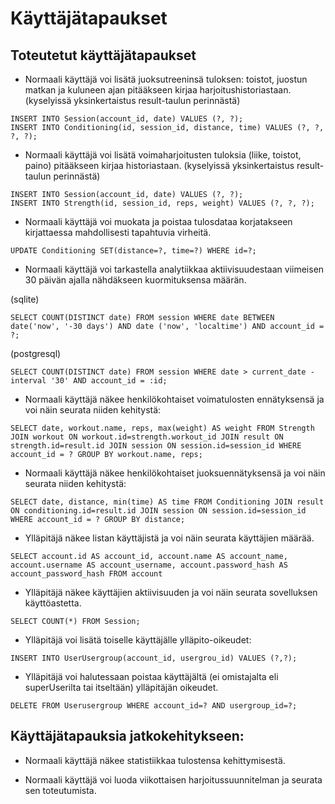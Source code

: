 # Käyttäjätapaukset

## Toteutetut käyttäjätapaukset

* Normaali käyttäjä voi lisätä juoksutreeninsä tuloksen: toistot, juostun matkan ja kuluneen ajan pitääkseen kirjaa harjoitushistoriastaan. (kyselyissä yksinkertaistus result-taulun perinnästä)
```
INSERT INTO Session(account_id, date) VALUES (?, ?);
INSERT INTO Conditioning(id, session_id, distance, time) VALUES (?, ?, ?, ?);
```

* Normaali käyttäjä voi lisätä voimaharjoitusten tuloksia (liike, toistot, paino) pitääkseen kirjaa historiastaan. (kyselyissä yksinkertaistus result-taulun perinnästä)
```
INSERT INTO Session(account_id, date) VALUES (?, ?);
INSERT INTO Strength(id, session_id, reps, weight) VALUES (?, ?, ?);
```

* Normaali käyttäjä voi muokata ja poistaa tulosdataa korjatakseen kirjattaessa mahdollisesti tapahtuvia virheitä.
```
UPDATE Conditioning SET(distance=?, time=?) WHERE id=?;
```
* Normaali käyttäjä voi tarkastella analytiikkaa aktiivisuudestaan viimeisen 30 päivän ajalla nähdäkseen kuormituksensa määrän.

(sqlite)
```
SELECT COUNT(DISTINCT date) FROM session WHERE date BETWEEN date('now', '-30 days') AND date ('now', 'localtime') AND account_id = ?; 
```
(postgresql)
```
SELECT COUNT(DISTINCT date) FROM session WHERE date > current_date - interval '30' AND account_id = :id;
```
* Normaali käyttäjä näkee henkilökohtaiset voimatulosten ennätyksensä ja voi näin seurata niiden kehitystä:
```
SELECT date, workout.name, reps, max(weight) AS weight FROM Strength JOIN workout ON workout.id=strength.workout_id JOIN result ON strength.id=result.id JOIN session ON session.id=session_id WHERE account_id = ? GROUP BY workout.name, reps;
```
* Normaali käyttäjä näkee henkilökohtaiset juoksuennätyksensä ja voi näin seurata niiden kehitystä:
```
SELECT date, distance, min(time) AS time FROM Conditioning JOIN result ON conditioning.id=result.id JOIN session ON session.id=session_id WHERE account_id = ? GROUP BY distance;
```
* Ylläpitäjä näkee listan käyttäjistä ja voi näin seurata käyttäjien määrää.
```
SELECT account.id AS account_id, account.name AS account_name, account.username AS account_username, account.password_hash AS account_password_hash FROM account
```
* Ylläpitäjä näkee käyttäjien aktiivisuuden ja voi näin seurata sovelluksen käyttöastetta.
```
SELECT COUNT(*) FROM Session;
```
* Ylläpitäjä voi lisätä toiselle käyttäjälle ylläpito-oikeudet:
```
INSERT INTO UserUsergroup(account_id, usergrou_id) VALUES (?,?);
```

* Ylläpitäjä voi halutessaan poistaa käyttäjältä (ei omistajalta eli superUserilta tai itseltään) ylläpitäjän oikeudet.
```
DELETE FROM Userusergroup WHERE account_id=? AND usergroup_id=?;
```
## Käyttäjätapauksia jatkokehitykseen:

* Normaali käyttäjä näkee statistiikkaa tulostensa kehittymisestä.

* Normaali käyttäjä voi luoda viikottaisen harjoitussuunnitelman ja seurata sen toteutumista.
